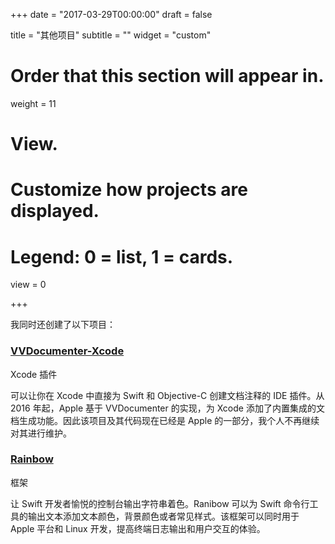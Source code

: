 +++
date = "2017-03-29T00:00:00"
draft = false

title = "其他项目"
subtitle = ""
widget = "custom"

# Order that this section will appear in.
weight = 11

# View.
# Customize how projects are displayed.
# Legend: 0 = list, 1 = cards.
view = 0

+++

我同时还创建了以下项目：

### [VVDocumenter-Xcode](https://github.com/onevcat/VVDocumenter-Xcode)



<span class="dim">Xcode 插件</span>

可以让你在 Xcode 中直接为 Swift 和 Objective-C 创建文档注释的 IDE 插件。从 2016 年起，Apple 基于 VVDocumenter 的实现，为 Xcode 添加了内置集成的文档生成功能。因此该项目及其代码现在已经是 Apple 的一部分，我个人不再继续对其进行维护。

### [Rainbow](https://github.com/onevcat/Rainbow)
<span class="dim">框架</span>

让 Swift 开发者愉悦的控制台输出字符串着色。Ranibow 可以为 Swift 命令行工具的输出文本添加文本颜色，背景颜色或者常见样式。该框架可以同时用于 Apple 平台和 Linux 开发，提高终端日志输出和用户交互的体验。
